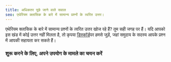 ```yaml
---
title: अधिकतर पूछे जाने वाले सवाल
seo: एथेरियम क्लासिक के बारे में सामान्य प्रश्नों के त्वरित उत्तर।
---
```


एथेरियम क्लासिक के बारे में सामान्य प्रश्नों के त्वरित उत्तर खोज रहे हैं? तुम सही जगह पर हैं। यदि आपको इस खंड में कोई उत्तर नहीं मिलता है, तो कृपया [डिस्कॉर्ड](https://ethereumclassic.org/discord)पर हमसे जुड़ें, जहां समुदाय के सदस्य आपके प्रश्न में आपकी सहायता कर सकते हैं।

### शुरू करने के लिए, अपने उपयोग के मामले का चयन करें
